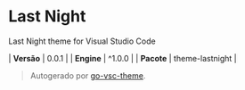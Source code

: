 # Last Night

Last Night theme for Visual Studio Code

| **Versão** | 0.0.1 |
| **Engine** | ^1.0.0 |
| **Pacote** | theme-lastnight |

> Autogerado por [go-vsc-theme](https://github.com/natalbu/go-vsc-theme).
